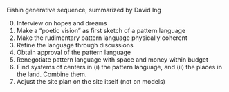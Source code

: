 Eishin generative sequence, summarized by David Ing

0. Interview on hopes and dreams
1. Make a “poetic vision” as first sketch of a pattern language
2. Make the rudimentary pattern language physically coherent
3. Refine the language through discussions
4. Obtain approval of the pattern language
5. Renegotiate pattern language with space and money within budget
6. Find systems of centers in (i) the pattern language, and (ii) the places in the land. Combine
them.
7. Adjust the site plan on the site itself (not on models)

